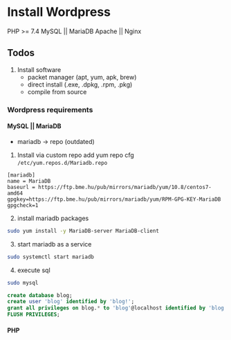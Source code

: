 # Install Wordpress
PHP >= 7.4 
MySQL || MariaDB 
Apache || Nginx
## Todos
1. Install software
    - packet manager (apt, yum, apk, brew)
    - direct install (.exe, .dpkg, .rpm, .pkg)
    - compile from source
### Wordpress requirements
#### MySQL || MariaDB 
* mariadb -> repo (outdated)
1. Install via custom repo
add yum repo cfg ``/etc/yum.repos.d/Mariadb.repo``
```
[mariadb]
name = MariaDB
baseurl = https://ftp.bme.hu/pub/mirrors/mariadb/yum/10.8/centos7-amd64
gpgkey=https://ftp.bme.hu/pub/mirrors/mariadb/yum/RPM-GPG-KEY-MariaDB
gpgcheck=1
```
2. install mariadb packages
```bash
sudo yum install -y MariaDB-server MariaDB-client
```
3. start mariadb as a service
```bash
sudo systemctl start mariadb
```
4. execute sql
```bash
sudo mysql
```
```sql
create database blog;
create user 'blog' identified by 'blog!';
grant all privileges on blog.* to 'blog'@localhost identified by 'blog!';
FLUSH PRIVILEGES;
```
#### PHP
